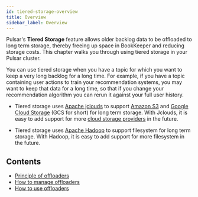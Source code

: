 ```yaml
---
id: tiered-storage-overview
title: Overview
sidebar_label: Overview
---
```


Pulsar's **Tiered Storage** feature allows older backlog data to be offloaded to long term storage, thereby freeing up space in BookKeeper and reducing storage costs. This chapter walks you through using tiered storage in your Pulsar cluster.

You can use tiered storage when you have a topic for which you want to keep a very long backlog for a long time. For example, if you have a topic containing user actions to train your recommendation systems, you may want to keep that data for a long time, so that if you change your recommendation algorithm you can rerun it against your full user history.



* Tiered storage uses [Apache jclouds](https://jclouds.apache.org) to support
[Amazon S3](https://aws.amazon.com/s3/) and [Google Cloud Storage](https://cloud.google.com/storage/) (GCS for short)
for long term storage. With Jclouds, it is easy to add support for more
[cloud storage providers](https://jclouds.apache.org/reference/providers/#blobstore-providers) in the future.

* Tiered storage uses [Apache Hadoop](http://hadoop.apache.org/) to support filesystem for long term storage. 
With Hadoop, it is easy to add support for more filesystem in the future.

## Contents

- [Principle of offloaders](tiered-principle-of-offloaders.md)
- [How to manage offloaders](tiered-how-to-manage-offloaders.md)
- [How to use offloaders](tiered-how-to-use-offloaders.md)

